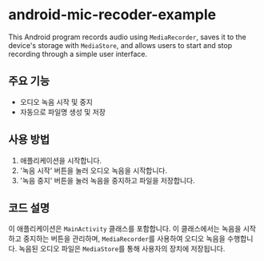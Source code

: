 # android-mic-recoder-example
This Android program records audio using `MediaRecorder`, saves it to the device's storage with `MediaStore`, and allows users to start and stop recording through a simple user interface.

## 주요 기능
- 오디오 녹음 시작 및 중지
- 자동으로 파일명 생성 및 저장

## 사용 방법
1. 애플리케이션을 시작합니다.
2. '녹음 시작' 버튼을 눌러 오디오 녹음을 시작합니다.
3. '녹음 중지' 버튼을 눌러 녹음을 중지하고 파일을 저장합니다.

## 코드 설명
이 애플리케이션은 `MainActivity` 클래스를 포함합니다. 이 클래스에서는 녹음을 시작하고 중지하는 버튼을 관리하며, `MediaRecorder`를 사용하여 오디오 녹음을 수행합니다. 녹음된 오디오 파일은 `MediaStore`를 통해 사용자의 장치에 저장됩니다.
